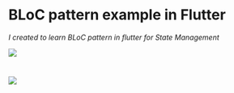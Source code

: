 
# BLoC pattern example in Flutter
_I created to learn BLoC pattern in flutter for State Management_ 

![](https://firebasestorage.googleapis.com/v0/b/myfirebasefirestore-7ecc4.appspot.com/o/all_weather_app.jpg?alt=media&token=ea10bf99-cb46-4a5c-936e-6610ae7dd0da)
#
![](https://firebasestorage.googleapis.com/v0/b/myfirebasefirestore-7ecc4.appspot.com/o/catlike2.jpg?alt=media&token=7b5d9f86-adc4-4e9f-9bc9-8c59872d1904)
